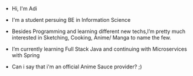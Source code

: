 - Hi, I'm Adi
- I'm a student persuing BE in Information Science
- Besides Programming and learning different new techs,I’m pretty much interested in Sketching, Cooking, Anime/ Manga to name the few.
- I’m currently learning Full Stack Java and continuing with Microservices with Spring

- Can i say that i'm an official Anime Sauce provider? ;)
<!---
ADI-ADI-ADI/ADI-ADI-ADI is a ✨ special ✨ repository because its `README.md` (this file) appears on your GitHub profile.
You can click the Preview link to take a look at your changes.
--->
